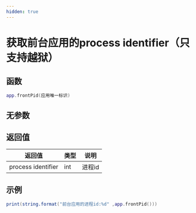 ```yaml
---
hidden: true
---
```


# 获取前台应用的process identifier（只支持越狱）

## 函数

```lua
app.frontPid(应用唯一标识)
```

## 无参数

## 返回值

| 返回值                | 类型   | 说明   |
| ------------------ | ---- | ---- |
| process identifier | int  | 进程id |

## 示例

```lua
print(string.format("前台应用的进程id:%d" ,app.frontPid()))
```
